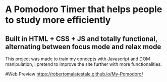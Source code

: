 # A Pomodoro Timer that helps people to study more efficiently
## Built in HTML + CSS + JS and totally functional, alternating between focus mode and relax mode

This project was made to train my concepts with Javascript and DOM manipulation, i pretend to improve the site further with more functionalities.

#Web Preview
https://robertomalatestale.github.io/My-Pomodoro/
